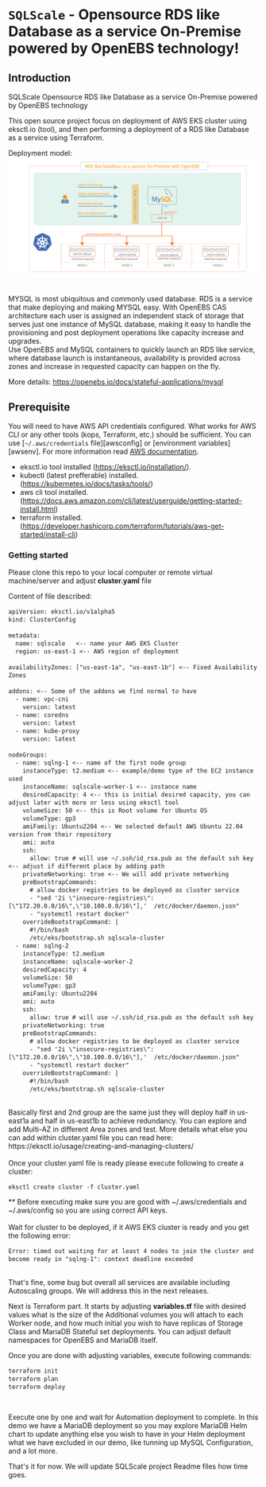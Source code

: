 # `SQLScale` - Opensource RDS like Database as a service On-Premise powered by OpenEBS technology!

## Introduction

SQLScale Opensource RDS like Database as a service On-Premise powered by OpenEBS technology

This open source project focus on deployment of AWS EKS cluster using eksctl.io (tool), and then performing a deployment of a RDS like Database as a service using Terraform.

Deployment model:
<BR>
<img src="images/mysql-deployment-8c4333871987b924c2606fb5e60e8333.svg" alt="OpenEBS MySQL RDS" />

<BR>
MYSQL is most ubiquitous and commonly used database. RDS is a service that make deploying and making MYSQL easy. With OpenEBS CAS architecture each user is assigned an independent stack of storage that serves just one instance of MySQL database, making it easy to handle the provisioning and post deployment operations like capacity increase and upgrades.
<BR>
Use OpenEBS and MySQL containers to quickly launch an RDS like service, where database launch is instantaneous, availability is provided across zones and increase in requested capacity can happen on the fly.

More details: https://openebs.io/docs/stateful-applications/mysql

## Prerequisite

You will need to have AWS API credentials configured. What works for AWS CLI or any other tools (kops, Terraform, etc.) should be sufficient. You can use [`~/.aws/credentials` file][awsconfig]
or [environment variables][awsenv]. For more information read [AWS documentation](https://docs.aws.amazon.com/cli/latest/userguide/cli-environment.html).

- eksctl.io tool installed (https://eksctl.io/installation/).
- kubectl (latest prefferable) installed. (https://kubernetes.io/docs/tasks/tools/)
- aws cli tool installed. (https://docs.aws.amazon.com/cli/latest/userguide/getting-started-install.html)
- terraform installed. (https://developer.hashicorp.com/terraform/tutorials/aws-get-started/install-cli)

### Getting started

Please clone this repo to your local computer or remote virtual machine/server and adjust **cluster.yaml** file 

Content of file described:
<BR>
```
apiVersion: eksctl.io/v1alpha5
kind: ClusterConfig

metadata:
  name: sqlscale   <-- name your AWS EKS Cluster
  region: us-east-1 <-- AWS region of deployment

availabilityZones: ["us-east-1a", "us-east-1b"] <-- Fixed Availability Zones 

addons: <-- Some of the addons we find normal to have
  - name: vpc-cni
    version: latest
  - name: coredns
    version: latest
  - name: kube-proxy
    version: latest

nodeGroups:
  - name: sqlng-1 <-- name of the first node group
    instanceType: t2.medium <-- example/demo type of the EC2 instance used
    instanceName: sqlscale-worker-1 <-- instance name
    desiredCapacity: 4 <-- this is initial desired capacity, you can adjust later with more or less using eksctl tool
    volumeSize: 50 <-- this is Root volume for Ubuntu OS
    volumeType: gp3
    amiFamily: Ubuntu2204 <-- We selected default AWS Ubuntu 22.04 version from their repository
    ami: auto
    ssh:
      allow: true # will use ~/.ssh/id_rsa.pub as the default ssh key <-- adjust if different place by adding path
    privateNetworking: true <-- We will add private networking
    preBootstrapCommands:
      # allow docker registries to be deployed as cluster service
      - "sed '2i \"insecure-registries\": [\"172.20.0.0/16\",\"10.100.0.0/16\"],'  /etc/docker/daemon.json"
      - "systemctl restart docker"
    overrideBootstrapCommand: |
      #!/bin/bash
      /etc/eks/bootstrap.sh sqlscale-cluster
  - name: sqlng-2
    instanceType: t2.medium
    instanceName: sqlscale-worker-2
    desiredCapacity: 4
    volumeSize: 50
    volumeType: gp3
    amiFamily: Ubuntu2204
    ami: auto
    ssh:
      allow: true # will use ~/.ssh/id_rsa.pub as the default ssh key
    privateNetworking: true
    preBootstrapCommands:
      # allow docker registries to be deployed as cluster service
      - "sed '2i \"insecure-registries\": [\"172.20.0.0/16\",\"10.100.0.0/16\"],'  /etc/docker/daemon.json"
      - "systemctl restart docker"
    overrideBootstrapCommand: |
      #!/bin/bash
      /etc/eks/bootstrap.sh sqlscale-cluster
```
<BR>
Basically first and 2nd group are the same just they will deploy half in us-east1a and half in us-east1b to achieve redundancy. You can explore and add Multi-AZ in different Area zones and test. More details what else you can add within cluster.yaml file you can read here:
<BR>
https://eksctl.io/usage/creating-and-managing-clusters/
<BR>
<BR>
Once your cluster.yaml file is ready please execute following to create a cluster:

```
eksctl create cluster -f cluster.yaml
```

** Before executing make sure you are good with ~/.aws/credentials and ~/.aws/config so you are using correct API keys. <BR>
<BR>
Wait for cluster to be deployed, if it AWS EKS cluster is ready and you get the following error:
<BR>

```
Error: timed out waiting for at least 4 nodes to join the cluster and become ready in "sqlng-1": context deadline exceeded
```

<BR>
That's fine, some bug but overall all services are available including Autoscaling groups. We will address this in the next releases.

<BR>

Next is Terraform part. It starts by adjusting **variables.tf** file with desired values what is the size of the Additional volumes you will attach to each Worker node, and how much initial you wish to have replicas of Storage Class and MariaDB Stateful set deployments. You can adjust default namespaces for OpenEBS and MariaDB itself.
<BR>

Once you are done with adjusting variables, execute following commands:
<BR>

```
terraform init
terraform plan
terraform deploy
```
<BR>

Execute one by one and wait for Automation deployment to complete. In this demo we have a MariaDB deployment so you may explore MariaDB Helm chart to update anything else you wish to have in your Helm deployment what we have excluded in our demo, like tunning up MySQL Configuration, and a lot more.

That's it for now. We will update SQLScale project Readme files how time goes.